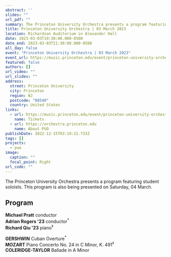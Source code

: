 ```yaml
---
abstract: ''
slides: ""
url_pdf: ""
summary: The Princeton University Orchestra presents a program featuring student soloists.
title: Princeton University Orchestra | 03 March 2023
location: Richardson Auditorium in Alexander Hall
date: 2023-03-03T19:30:00.000-0500
date_end: 2023-03-03T21:30:00.000-0500
all_day: false
event: "Princeton University Orchestra | 03 March 2023"
event_url: https://music.princeton.edu/event/princeton-university-orchestra-concerto-competition-winners/2023-03-03/
featured: false
authors: []
url_video: ""
url_slides: ""
address:
  street: Princeton University
  city: Princeton
  region: NJ
  postcode: "08540"
  country: United States
links:
  - url: https://music.princeton.edu/event/princeton-university-orchestra-concerto-competition-winners/2023-03-03/
    name: Tickets
  - url: https://orchestra.princeton.edu
    name: About PUO
publishDate: 2022-12-15T03:19:22.733Z
tags: []
projects:
  - puo
image:
  caption: ""
  focal_point: Right
url_code: ""
---
```

The Princeton University Orchestra presents a program featuring student soloists. This program is also being presented on Saturday, 04 March.

## Program
**Michael Pratt** conductor<br>
**Adrian Rogers '23** conductor<sup>\*</sup><br>
**Richard Qiu '23** piano<sup>‡</sup>

**GERSHWIN** Cuban Overture<sup>\*</sup><br>
**MOZART** Piano Concerto No. 24 in C Minor, K. 491<sup>‡</sup><br>
**COLERIDGE-TAYLOR** Ballade in A Minor
